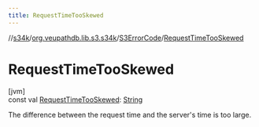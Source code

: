 ```yaml
---
title: RequestTimeTooSkewed
---
```

//[s34k](../../../index.html)/[org.veupathdb.lib.s3.s34k](../index.html)/[S3ErrorCode](index.html)/[RequestTimeTooSkewed](-request-time-too-skewed.html)



# RequestTimeTooSkewed



[jvm]\
const val [RequestTimeTooSkewed](-request-time-too-skewed.html): [String](https://kotlinlang.org/api/latest/jvm/stdlib/kotlin/-string/index.html)



The difference between the request time and the server's time is too large.





